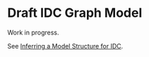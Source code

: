 Draft IDC Graph Model
=====================

Work in progress.

See [Inferring a Model Structure for IDC](./doc/idc-model-inference.md).

